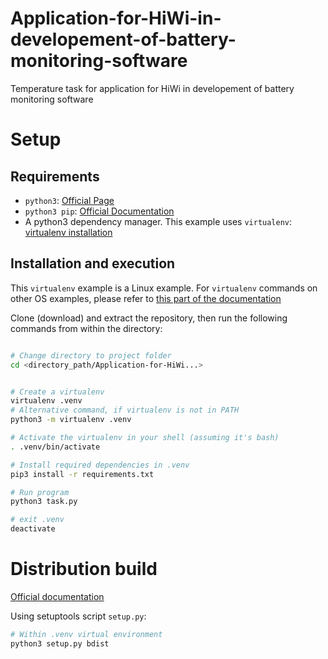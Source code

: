 # Application-for-HiWi-in-developement-of-battery-monitoring-software
Temperature task for application for HiWi in developement of battery monitoring software

# Setup

## Requirements
- `python3`: [Official Page](https://www.python.org/downloads/)
- `python3 pip`: [Official Documentation](https://packaging.python.org/guides/installing-using-pip-and-virtual-environments/)
- A python3 dependency manager. This example uses `virtualenv`: [virtualenv installation](https://packaging.python.org/guides/installing-using-pip-and-virtual-environments/#installing-virtualenv)

## Installation and execution

This `virtualenv` example is a Linux example. For `virtualenv` commands on other OS examples, please refer to [this part of the documentation](https://packaging.python.org/guides/installing-using-pip-and-virtual-environments/#installing-virtualenv)  

Clone (download) and extract the repository, then run the following commands from within the directory:
```bash

# Change directory to project folder
cd <directory_path/Application-for-HiWi...>


# Create a virtualenv
virtualenv .venv
# Alternative command, if virtualenv is not in PATH
python3 -m virtualenv .venv

# Activate the virtualenv in your shell (assuming it's bash)
. .venv/bin/activate

# Install required dependencies in .venv
pip3 install -r requirements.txt

# Run program
python3 task.py

# exit .venv
deactivate
```

# Distribution build

[Official documentation](https://docs.python.domainunion.de/3/distutils/builtdist.html)

Using setuptools script `setup.py`:
```bash
# Within .venv virtual environment
python3 setup.py bdist
```
